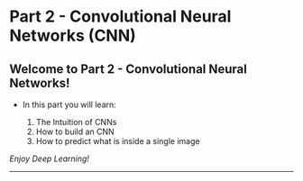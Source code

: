 # Part 2 - Convolutional Neural Networks (CNN)

## Welcome to Part 2 - Convolutional Neural Networks!

* In this part you will learn:

    1. The Intuition of CNNs
    2. How to build an CNN
    3. How to predict what is inside a single image

*Enjoy Deep Learning!*
<hr>